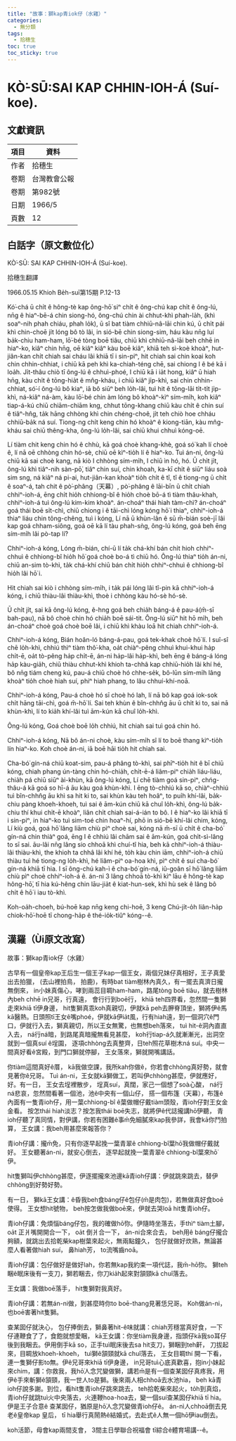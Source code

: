 ```yaml
---
title: "故事：獅kap青iok仔（水雞）"
categories:
  - 無分類
tags:
  - 拾穗生 
toc: true
toc_sticky: true
---
```


# KÒ͘-SŪ:SAI KAP CHHIN-IOH-Á (Suí-koe).

## 文獻資訊

| 項目 | 資料 |
|---|---|
| 作者 | 拾穗生  |
| 卷期 | 台灣教會公報 |
| 卷期 | 第982號 |
| 日期 | 1966/5 |
| 頁數 | 12 |

## 白話字（原文數位化）

KÒ͘-SŪ: SAI KAP CHHIN-IOH-Á (Suí-koe).

拾穗生翻譯

1966.05.15 Khioh Be̍h-suī第15期 P.12-13

Kó͘-chá ū chi̍t ê hông-tè kap ông-hō͘ siⁿ chi̍t ê ông-chú kap chi̍t ê ông-lú, nn̄g ê hiaⁿ-bē-á chin siong-hó, ông-chú chin ài chhut-khì phah-la̍h, (khì soaⁿ-nih phah chiáu, phah lo̍k), ū sî bat tiàm chhiū-nâ-lāi chin kú, ū chi̍t pái khì chin-choē ji̍t lóng bô tò lâi, in sió-bē chin siong-sim, háu kàu nn̄g luí ba̍k-chiu ham-ham, lō͘-bé tòng boē tiâu, chiū khì chhiū-nâ-lāi beh chhē in hiaⁿ-ko, kiâⁿ chin hn̄g, oē kiâⁿ kiâⁿ kàu boē kiâⁿ, khiā teh sì-koè khoàⁿ, hut-jiân-kan chi̍t chiah sai cháu lâi khiā tī i sin-piⁿ, hit chiah sai chin koai koh chin chhin-chhiat, i chiū kā peh khì ka-chiah-téng chē, sai chiong I ê bé kā i loa̍h. Ji̍t-thâu chiò tī ông-lú ê chhuì-phoé, I chiū kā i ia̍t hong, kiâⁿ ū hiah hn̄g, kàu chi̍t ê tōng-hia̍t ê mn̂g-kháu, i chiū kiâⁿ ji̍p-khì, sai chin chhin-chhiat, só͘-í ông-lú bô kiaⁿ, iā bô siūⁿ beh lo̍h-lâi, tuì hit ê tōng-lāi ti̍t-ti̍t ji̍p-khì, ná-kiâⁿ ná-àm, kàu lō͘-bé chin àm lóng bô khoàⁿ-kìⁿ sím-mi̍h, koh kiâⁿ tiap-á-kú chiū chiām-chiām kng, chhut tōng-khang chiū kàu chi̍t ê chin suí ê tiâⁿ-hn̂g, ta̍k hāng chhòng khì chin chéng-choê, ji̍t teh chiò hoe chháu chhiū-ba̍k ná suí. Tiong-ng chi̍t keng chin hó khoàⁿ ê kiong-tiān, kàu mn̂g-kháu sai chiū thêng-kha, ông-lú lo̍h-lâi, sai chiū khui chhuì kóng-oē.

Lí tiàm chit keng chin hó ê chhù, kā goá choè khang-khè, goá só͘ kah lí choè ê, lí nā oē chhòng chin hó-sè, chiū oē kìⁿ-tio̍h lí ê hiaⁿ-ko. Tuì án-ni, ông-lú chiū kā sai choè kang, nā kiò I chhòng sím-mi̍h, I chiū ìn hó, hó. Ū chi̍t ji̍t, ông-lú khì tiâⁿ-nih sàn-pō͘, tiâⁿ chin suí, chin khoah, ka-kī chi̍t ê siūⁿ liáu soà sim sng, ná kiâⁿ ná pi-ai, hut-jiân-kan khoàⁿ tio̍h chi̍t ê tî, tî ê tiong-ng ū chi̍t ê soaⁿ-á, tah chit ê pò͘-phâng（天幕）, pò͘-phâng ê lāi-bīn ū chi̍t chiah chhiⁿ-ioh-á, ēng chi̍t hio̍h chhiong-bî ê hio̍h choè bō-á tì tiàm thâu-khah, chhiⁿ-ioh-á tuì ông-lú kim-kim khoàⁿ. án-choáⁿ thái hiah tàm-chì? án-choáⁿ goá thái boē si̍t-chì, chiū chiong i ê tāi-chì lóng kóng hō͘ i thiaⁿ, chhiⁿ-ioh-á thiaⁿ liáu chin tông-chêng, tuì i kóng, Lí nā ū khùn-lân ê sū m̄-bián soè-jī lâi kap goá chham-siông, goá oē kā lí tàu phah-sǹg, ông-lú kóng, goá beh ēng sím-mi̍h lâi pò-tap lí?

Chhiⁿ-ioh-á kóng, Lóng m̄-bián, chí-ū lí ta̍k chá-khí bán chi̍t hioh chhiⁿ-chhuì ê chhiong-bî hio̍h hō͘ goá choè bo-á tì chiū hó. Ông-lú thiaⁿ tio̍h án-ni, chiū an-sim tò-khì, ta̍k chá-khí chiū bán chi̍t hio̍h chhiⁿ-chhuì ê chhiong-bî hio̍h lâi hō͘ i.

Hit chiah sai kiò i chhòng sím-mi̍h, i ta̍k pái lóng lâi tî-pin kā chhiⁿ-ioh-á kóng, i chiū thiàu-lâi thiàu-khì, thoè i chhòng kàu hó-sè hó-sè.

Ū chi̍t ji̍t, sai kā ông-lú kóng, ê-hng goá beh chia̍h báng-á ê pau-á(m̄-sī bah-pau), nā bô choè chin hó chia̍h boē sái-tit. Ông-lú siūⁿ hit hō mi̍h, beh án-choáⁿ choè goá choè boē lâi, i chiū khì khàu loā hit chiah chhiⁿ-ioh-á.

Chhiⁿ-ioh-á kóng, Bián hoân-ló báng-á-pau, goá tek-khak choè hō͘ lí. I suî-sî chē lo̍h-khì, chhiú thìⁿ tiàm thô͘-kha, oa̍t chiàⁿ-pêng chhuì khui-khui ha̍p chi̍t-ē, oa̍t tò-pêng ha̍p chi̍t-ē, án-ni ha̍p-lâi ha̍p-khì, beh ēng ê báng-á lóng ha̍p kàu-gia̍h, chiū thiàu chhut-khì khioh ta-chhâ kap chhiū-hio̍h lâi khí hé, bô nn̄g tiám cheng kú, pau-á chiū choè hó chhe-se̍k, bô-lūn sím-mi̍h lâng khoàⁿ tio̍h choè hiah suí, phiⁿ hiah phang, to lâu chhuí-khí-noā.

Chhiⁿ-ioh-á kóng, Pau-á choè hó sī choè hó lah, lí nā bô kap goá iok-sok chi̍t hāng tāi-chì, goá m̄-hō͘ lí. Sai teh khùn ê bîn-chhn̂g āu ū chi̍t ki to, sai nā khùn-khì, lí to kia̍h khí-lâi tuì ām-kún kā chuî lo̍h-khì.

Ông-lú kóng, Goá choè boē lo̍h chhiú, hit chiah sai tuì goá chin hó.

Chhiⁿ-ioh-á kóng, Nā bô án-ni choè, kàu sím-mi̍h sî lí to boē thang kìⁿ-tio̍h lín hiaⁿ-ko. Koh choè án-ni, iā boē hāi tio̍h hit chiah sai.

Cha-bó͘ gín-ná chiū koat-sim, pau-á phâng tò-khì, sai phīⁿ-tio̍h hit ê bī chiū kóng, chiah phang ún-tàng chin hó-chia̍h, chi̍t-ē-á liâm-piⁿ chia̍h liáu-liáu, chia̍h pá chiū siūⁿ ài-khùn, kā ông-lú kóng, Lí chē tiàm goá sin-piⁿ, chńg-thâu-á kā goá so hī-á āu kàu goá khùn-khì. I ēng tò-chhiú kā so, chiàⁿ-chhiú tuì bîn-chhn̂g āu khì sa hit ki to, sai khùn kàu teh hoâⁿ, to pui̍h khí-lâi, ba̍k-chiu pàng khoeh-khoeh, tuì sai ê ām-kún chiū kā chuî lo̍h-khì, ông-lú ba̍k-chiu thí khui chi̍t-ē khoàⁿ, liân chi̍t chiah sai-á-ián to bô. I ê hiaⁿ-ko lâi khiā tī i sin-piⁿ, in hiaⁿ-ko tuì sim-toé chin hoaⁿ-hí, phō in sió-bē khí-lâi chim, kóng, Lí kiù goá, goá hō͘ lâng liām chiù pìⁿ choè sai, kóng nā m̄-sī ū chi̍t ê cha-bó͘ gín-ná chin thiàⁿ goá, ēng I ê chhiú lâi chām sai ê ām-kún, goá chi̍t-sì-lâng to sī sai. āu-lâi nn̄g lâng sio chhoā khì chuí-tî hia, beh kā chhiⁿ-ioh-á thiàu-lâi thiàu-khì, the khioh ta chhâ lâi khí hé, to̍h kàu chin iām, chhiⁿ-ioh-á chiū thiàu tuì hé tiong-ng lo̍h-khì, hé liâm-piⁿ oa-hoa khì, pìⁿ chi̍t ê suí cha-bó͘ gín-ná khiā tī hia. I sī ông-chú kah-ì ê cha-bó͘ gín-ná, iû-goân sī hō͘ lâng liām chiù pìⁿ choè chhiⁿ-ioh-á ê. án-ni 3 lâng chhoā tò-khì kìⁿ lāu ê hông-tè kap hông-hō͘, tī hia kú-hêng chin lāu-jia̍t ê kiat-hun-sek, khì hù sek ê lâng bô chi̍t ê hō͘ i iau tò-khì.

Koh-oa̍h-choeh, bú-hoē kap nn̄g keng chi-hoē, 3 keng Chú-ji̍t-o̍h liân-ha̍p chiok-hō͘-hoē tī chong-ha̍p ê thé-io̍k-tiûⁿ kóng--ê.

## 漢羅（Ùi原文改寫）

故事：獅kap青iok仔（水雞）

古早有一個皇帝kap王后生一個王子kap一個王女，兩個兄妹仔真相好，王子真愛出去拍獵， (去山裡拍鳥， 拍鹿)，有時bat tiàm樹林內真久，有一擺去真濟日攏無倒來， in小妹真傷心，哮到兩蕊目睭ham-ham，路尾tòng boē tiâu，就去樹林內beh chhē in兄哥，行真遠， 會行行到boē行， khiā teh四界看，忽然間一隻獅走來khiā tī伊身邊， hit隻獅真乖koh真親切，伊就kā peh去胛脊頂坐，獅將伊ê馬kā醫熱。日頭照tī王女ê嘴phoé，伊就kā伊ia̍t風，行有hiah遠，到一個洞穴ê門口，伊就行入去，獅真親切，所以王女無驚，也無想beh落來， tuì hit-ê洞內直直入去， ná行ná暗，到路尾真暗攏無看見甚麼， koh行tiap-á久就漸漸光，出洞空就到一個真suí ê埕園， 逐項chhòng去真整齊，日teh照花草樹木ná suí。中央一間真好看ê宮殿，到門口獅就停腳， 王女落來，獅就開嘴講話。

你tiàm這間真好ê厝， kā我做空課，我所kah你做ê，你若會chhòng真好勢，就會見著你ê兄哥。 Tuì án-ni，王女就kā獅做工，若叫伊chhòng甚麼，伊就應好，好。有一日， 王女去埕裡散步， 埕真suí，真闊，家己一個想了soà心酸， ná行ná悲哀，忽然間看著一個池，池ê中央有一個山仔， 搭一個布篷（天幕），布篷ê內面有一隻青ioh仔，用一葉chhiong-bî ê葉做帽仔戴tiàm頭殼，青ioh仔對王女金金看。 按怎thái hiah淡志？按怎我thái boē失志，就將伊ê代誌攏講hō͘伊聽， 青ioh仔聽了真同情，對伊講，你若有困難ê事m̄免細膩來kap我參詳，我會kā你鬥拍算， 王女講：我beh用甚麼來報答你？

青ioh仔講：攏m̄免，只有你逐早起挽一葉青翠ê chhiong-bî葉hō͘我做帽仔戴就好。 王女聽著án-ni，就安心倒去， 逐早起就挽一葉青翠ê chhiong-bî葉來hō͘伊。

hit隻獅叫伊chhòng甚麼，伊逐擺攏來池邊kā青ioh仔講：伊就跳來跳去，替伊chhòng到好勢好勢。

有一日， 獅kā王女講：ê昏我beh食báng仔ê包仔(m̄是肉包)，若無做真好食boē使得。 王女想hit號物， beh按怎做我做boē來，伊就去哭loā hit隻青ioh仔。

青ioh仔講：免煩惱báng仔包，我的確做hō͘你。伊隨時坐落去，手thìⁿ tiàm土腳， oa̍t 正爿嘴開開合一下， oa̍t 倒爿合一下， án-ni合來合去， beh用ê báng仔攏合夠額，就跳出去拾乾柴kap樹葉來起火，無兩點鐘久， 包仔就做好炊熟，無論甚麼人看著做hiah suí， 鼻hiah芳， to流嘴齒noā。

青ioh仔講：包仔做好是做好lah，你若無kap我約束一項代誌，我m̄-hō͘你。 獅teh睏ê眠床後有一支刀，獅若睏去，你刀kia̍h起來對頷頸kā chuî落去。

王女講：我做boē落手， hit隻獅對我真好。

青ioh仔講：若無án-ni做，到甚麼時你to boē-thang見著恁兄哥。 Koh做án-ni，也boē害著hit隻獅。

查某囡仔就決心， 包仔捧倒去，獅鼻著hit-ê味就講：chiah芳穩當真好食，一下仔連鞭食了了，食飽就想愛睏， kā王女講：你坐tiàm我身邊，指頭仔kā我so耳仔後到我睏去。伊用倒手kā so，正手tuì眠床後去sa hit支刀，獅睏到teh鼾， 刀拔起來，目睭放khoeh-khoeh， tuì獅ê頷頸就kā chuî落去， 王女目睭thí 開一下看，連一隻獅仔影to無。伊ê兄哥來khiā tī伊身邊， in兄哥tuì心底真歡喜，抱in小妹起來chim，講：你救我，我hō͘人念咒變做獅，講若m̄是有一個查某囡仔真疼我，用伊ê手來斬獅ê頷頸，我一世人to是獅。後來兩人相chhoā去水池hia， beh kā青ioh仔說多謝。到位，看hit隻青ioh仔跳來跳去， teh拾乾柴來起火，to̍h到真焰， 青ioh仔就跳tuì火中央落去，火連鞭hoa-hoa去，變一個suí查某囡仔khiā tī hia。伊是王子合意ê 查某囡仔，猶原是hō͘人念咒變做青ioh仔ê。 án-nì人chhoā倒去見老ê皇帝kap 皇后， tī hia舉行真鬧熱ê結婚式，去赴式ê人無一個hō͘伊iau倒去。

koh活節，母會kap兩間支會， 3間主日學聯合祝福會 tī綜合ê體育場講--ê。
